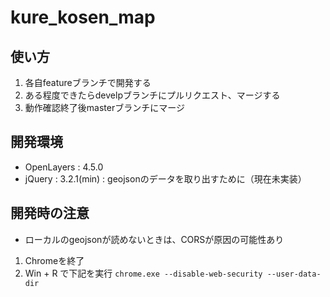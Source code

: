 # kure_kosen_map

## 使い方
1. 各自featureブランチで開発する
1. ある程度できたらdevelpブランチにプルリクエスト、マージする
1. 動作確認終了後masterブランチにマージ

## 開発環境
* OpenLayers : 4.5.0
* jQuery     : 3.2.1(min) : geojsonのデータを取り出すために（現在未実装）

## 開発時の注意
* ローカルのgeojsonが読めないときは、CORSが原因の可能性あり
1. Chromeを終了
1. Win + R で下記を実行
`chrome.exe --disable-web-security --user-data-dir`